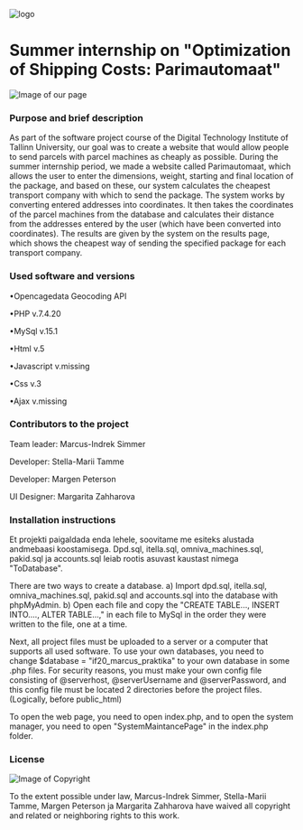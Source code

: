 ![logo](https://user-images.githubusercontent.com/70900361/122216683-524b4880-ceb5-11eb-90e4-8ab4f59fa2d7.png)




# Summer internship on "Optimization of Shipping Costs: Parimautomaat"

![Image of our page](https://github.com/stellamarii/suvepraktika/blob/main/GitHubImages/main.png?raw=true)

### Purpose and brief description

As part of the software project course of the Digital Technology Institute of Tallinn University, our goal was to create a website that would allow people to send parcels with parcel machines as cheaply as possible. During the summer internship period, we made a website called Parimautomaat, which allows the user to enter the dimensions, weight, starting and final location of the package, and based on these, our system calculates the cheapest transport company with which to send the package. The system works by converting entered addresses into coordinates. It then takes the coordinates of the parcel machines from the database and calculates their distance from the addresses entered by the user (which have been converted into coordinates). The results are given by the system on the results page, which shows the cheapest way of sending the specified package for each transport company.

### Used software and versions

•Opencagedata Geocoding API

•PHP v.7.4.20

•MySql v.15.1

•Html v.5

•Javascript v.missing

•Css v.3

•Ajax v.missing

### Contributors to the project
Team leader: Marcus-Indrek Simmer

Developer: Stella-Marii Tamme

Developer: Margen Peterson

UI Designer: Margarita Zahharova

### Installation instructions
Et projekti paigaldada enda lehele, soovitame me esiteks alustada andmebaasi koostamisega. Dpd.sql, itella.sql, omniva_machines.sql, pakid.sql ja accounts.sql leiab rootis asuvast kaustast nimega "ToDatabase".

There are two ways to create a database.
a) Import dpd.sql, itella.sql, omniva_machines.sql, pakid.sql and accounts.sql into the database with phpMyAdmin.
b) Open each file and copy the "CREATE TABLE..., INSERT INTO...., ALTER TABLE...," in each file to MySql in the order they were written to the file, one at a time.

Next, all project files must be uploaded to a server or a computer that supports all used software. To use your own databases, you need to change $database = "if20_marcus_praktika" to your own database in some .php files. For security reasons, you must make your own config file consisting of @serverhost, @serverUsername and @serverPassword, and this config file must be located 2 directories before the project files. (Logically, before public_html)

To open the web page, you need to open index.php, and to open the system manager, you need to open "SystemMaintancePage" in the index.php folder.

### License
![Image of Copyright](https://camo.githubusercontent.com/9e918e1e7cd28a73246cf1c8d2c9903da3e487a65931c823a2391afe4b4a0d04/68747470733a2f2f6c6963656e7365627574746f6e732e6e65742f702f7a65726f2f312e302f38387833312e706e67)

To the extent possible under law, Marcus-Indrek Simmer, Stella-Marii Tamme, Margen Peterson ja Margarita Zahharova have waived all copyright and related or neighboring rights to this work.

